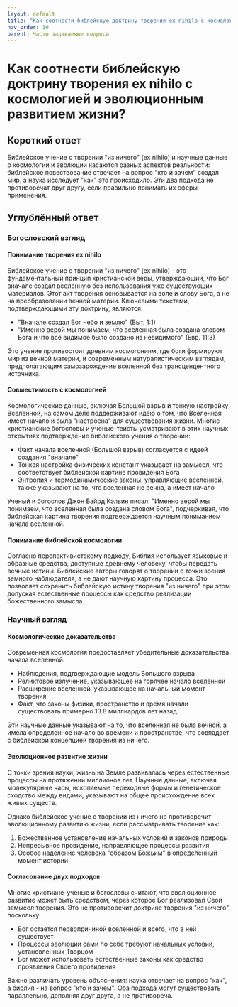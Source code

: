 ```yaml
---
layout: default
title: "Как соотнести библейскую доктрину творения ex nihilo с космологией и эволюционным развитием жизни?"
nav_order: 10
parent: Часто задаваемые вопросы
---
```


# Как соотнести библейскую доктрину творения ex nihilo с космологией и эволюционным развитием жизни?

## Короткий ответ

Библейское учение о творении "из ничего" (ex nihilo) и научные данные о космологии и эволюции касаются разных аспектов реальности: библейское повествование отвечает на вопрос "кто и зачем" создал мир, а наука исследует "как" это происходило. Эти два подхода не противоречат друг другу, если правильно понимать их сферы применения.

## Углублённый ответ

### Богословский взгляд

#### Понимание творения ex nihilo

Библейское учение о творении "из ничего" (ex nihilo) - это фундаментальный принцип христианской веры, утверждающий, что Бог вначале создал вселенную без использования уже существующих материалов. Этот акт творения основывается на воле и слову Бога, а не на преобразовании вечной материи. Ключевыми текстами, подтверждающими эту доктрину, являются:

- "Вначале создал Бог небо и землю" (Быт. 1:1)
- "Именно верой мы понимаем, что вселенная была создана словом Бога и что всё видимое было создано из невидимого" (Евр. 11:3)

Это учение противостоит древним космогониям, где боги формируют мир из вечной материи, и современным натуралистическим взглядам, предполагающим самозарождение вселенной без трансцендентного источника.

#### Совместимость с космологией

Космологические данные, включая Большой взрыв и тонкую настройку Вселенной, на самом деле поддерживают идею о том, что Вселенная имеет начало и была "настроена" для существования жизни. Многие христианские богословы и ученые-теисты усматривают в этих научных открытиях подтверждение библейского учения о творении:

- Факт начала вселенной (Большой взрыв) согласуется с идеей создания "вначале"
- Тонкая настройка физических констант указывает на замысел, что соответствует библейской картине провидения Бога
- Энтропия и термодинамические законы, управляющие вселенной, также указывают на то, что вселенная не вечна, а имеет начало

Ученый и богослов Джон Байрд Кэлвин писал: "Именно верой мы понимаем, что вселенная была создана словом Бога", подчеркивая, что библейская картина творения подтверждается научным пониманием начала вселенной.

#### Понимание библейской космологии

Согласно перспективистскому подходу, Библия использует языковые и образные средства, доступные древнему человеку, чтобы передать вечные истины. Библейские авторы говорят о творении с точки зрения земного наблюдателя, а не дают научную картину процесса. Это позволяет сохранить библейскую истину творения "из ничего" при этом допуская естественные процессы как средство реализации божественного замысла.

### Научный взгляд

#### Космологические доказательства

Современная космология предоставляет убедительные доказательства начала вселенной:

- Наблюдения, подтверждающие модель Большого взрыва
- Реликтовое излучение, указывающее на горячее начало вселенной
- Расширение вселенной, указывающее на начальный момент творения
- Факт, что законы физики, пространство и время начали существовать примерно 13.8 миллиардов лет назад

Эти научные данные указывают на то, что вселенная не была вечной, а имела определенное начало во времени и пространстве, что совпадает с библейской концепцией творения из ничего.

#### Эволюционное развитие жизни

С точки зрения науки, жизнь на Земле развивалась через естественные процессы на протяжении миллионов лет. Научные данные, включая молекулярные часы, ископаемые переходные формы и генетическое сходство между видами, указывают на общее происхождение всех живых существ.

Однако библейское учение о творении из ничего не противоречит эволюционному развитию жизни, если рассматривать творение как:

1. Божественное установление начальных условий и законов природы
2. Непрерывное провидение, направляющее процессы развития
3. Особое наделение человека "образом Божьим" в определенный момент истории

#### Согласование двух подходов

Многие христиане-ученые и богословы считают, что эволюционное развитие может быть средством, через которое Бог реализовал Свой замысел творения. Это не противоречит доктрине творения "из ничего", поскольку:

- Бог остается первопричиной вселенной и всего, что в ней существует
- Процессы эволюции сами по себе требуют начальных условий, установленных Творцом
- Бог может использовать естественные законы как средство проявления Своего провидения

Важно различать уровень объяснения: наука отвечает на вопрос "как", а библия - на вопрос "кто и зачем". Оба подхода могут существовать параллельно, дополняя друг друга, а не противореча.